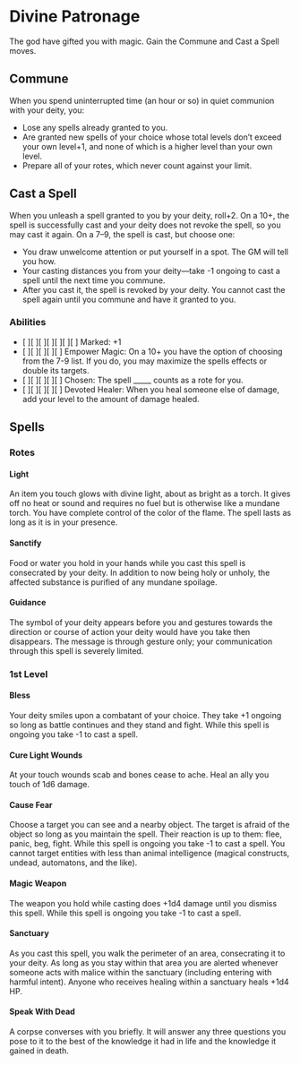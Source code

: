 # Divine Patronage
The god have gifted you with magic. Gain the Commune and Cast a Spell moves.

## Commune

When you spend uninterrupted time (an hour or so) in quiet communion with your
deity, you:

* Lose any spells already granted to you.
* Are granted new spells of your choice whose total levels don’t exceed your
  own level+1, and none of which is a higher level than your own level.
* Prepare all of your rotes, which never count against your limit.

## Cast a Spell

When you unleash a spell granted to you by your deity, roll+2. On a 10+, the
spell is successfully cast and your deity does not revoke the spell, so you may
cast it again. On a 7–9, the spell is cast, but choose one:

* You draw unwelcome attention or put yourself in a spot. The GM will tell you
  how.
* Your casting distances you from your deity—take -1 ongoing to cast a spell
  until the next time you commune.
* After you cast it, the spell is revoked by your deity. You cannot cast the
  spell again until you commune and have it granted to you.

### Abilities
* [ ][ ][ ][ ][ ][ ][ ] Marked: +1
* [ ][ ][ ][ ][ ] Empower Magic: On a 10+ you have the option of choosing from
  the 7-9 list. If you do, you may maximize the spells effects or double its
  targets.
* [ ][ ][ ][ ][ ] Chosen: The spell _____ counts as a rote for you.
* [ ][ ][ ][ ][ ] Devoted Healer: When you heal someone else of damage, add
  your level to the amount of damage healed.

## Spells

### Rotes

#### Light

An item you touch glows with divine light, about as bright as a torch. It gives
off no heat or sound and requires no fuel but is otherwise like a mundane
torch. You have complete control of the color of the flame. The spell lasts as
long as it is in your presence.

#### Sanctify

Food or water you hold in your hands while you cast this spell is consecrated
by your deity. In addition to now being holy or unholy, the affected substance
is purified of any mundane spoilage.

#### Guidance

The symbol of your deity appears before you and gestures towards the direction
or course of action your deity would have you take then disappears. The message
is through gesture only; your communication through this spell is severely
limited.

### 1st Level

#### Bless

Your deity smiles upon a combatant of your choice. They take +1 ongoing so long
as battle continues and they stand and fight. While this spell is ongoing you
take -1 to cast a spell.

#### Cure Light Wounds

At your touch wounds scab and bones cease to ache. Heal an ally you touch of
1d6 damage.

#### Cause Fear

Choose a target you can see and a nearby object. The target is afraid of the
object so long as you maintain the spell. Their reaction is up to them: flee,
panic, beg, fight. While this spell is ongoing you take -1 to cast a spell. You
cannot target entities with less than animal intelligence (magical constructs,
undead, automatons, and the like).

#### Magic Weapon

The weapon you hold while casting does +1d4 damage until you dismiss this
spell. While this spell is ongoing you take -1 to cast a spell.

#### Sanctuary

As you cast this spell, you walk the perimeter of an area, consecrating it to
your deity. As long as you stay within that area you are alerted whenever
someone acts with malice within the sanctuary (including entering with harmful
intent). Anyone who receives healing within a sanctuary heals +1d4 HP.

#### Speak With Dead

A corpse converses with you briefly. It will answer any three questions you
pose to it to the best of the knowledge it had in life and the knowledge it
gained in death.